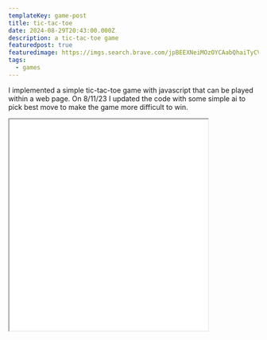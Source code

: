 ```yaml
---
templateKey: game-post
title: tic-tac-toe
date: 2024-08-29T20:43:00.000Z
description: a tic-tac-toe game
featuredpost: true
featuredimage: https://imgs.search.brave.com/jpBEEXNeiMOzOYCAabQhaiTyCVYZxD-6WWbp2Eog76w/rs:fit:500:0:0:0/g:ce/aHR0cHM6Ly9tZWRp/YTQuZ2lwaHkuY29t/L21lZGlhL3YxLlky/bGtQVGM1TUdJM05q/RXhiVGd4ZURkeU5t/OXhOamRuYkdWcmVq/aHBZbll4ZDJKaGRI/ZzNNVGhtWnpSME4y/Sm1jSE5tYmlabGNE/MTJNVjluYVdaelgz/TmxZWEpqYUNaamRE/MW4vZ1I5MkVGNHA5/WHlFSHlEMm41L2dp/cGh5LmdpZg.jpeg
tags:
  - games
---
```



I implemented a simple tic-tac-toe game with javascript that can be played within a web page. On 8/11/23 I updated the code with some simple ai to pick best move to make the game more difficult to win.



<iframe src="/games/tic-tac-toe" style="width:400px; height:425px;"></iframe>
